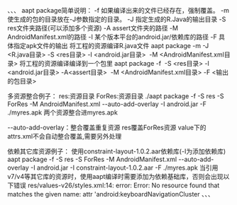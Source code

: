 、、、
  aapt package简单说明：
  -f 如果编译出来的文件已经存在，强制覆盖。
  -m 使生成的包的目录放在-J参数指定的目录。
  -J 指定生成的R.Java的输出目录
  -S res文件夹路径(可以添加多个资源)
  -A assert文件夹的路径
  -M AndroidManifest.xml的路径
  -I 某个版本平台的android.jar/依赖库的路径
  -F 具体指定apk文件的输出
  将工程的资源编译R.java文件
  aapt package -m -J <R.java目录> -S <res目录> -I <android.jar目录>  -M <AndroidManifest.xml目录>
  将工程的资源编译编译到一个包里
  aapt package -f  -S <res目录> -I <android.jar目录> -A<assert目录>  -M <AndroidManifest.xml目录> -F <输出的包目录>

  多资源整合例子：
  res:资源目录
  ForRes:资源目录
  ./aapt package -f -S res -S ForRes -M AndroidManifest.xml --auto-add-overlay  -I android.jar -F ./myres.apk
  两个资源整合进myres.apk

  --auto-add-overlay：整合覆盖重复资源  res覆盖ForRes资源
  value下的attrs.xml不会自动整合覆盖,需要另外处理

  依赖其它库资源例子：
  使用constraint-layout-1.0.2.aar依赖库(-I为添加依赖库)
  aapt package -f -S res -S ForRes -M AndroidManifest.xml --auto-add-overlay  -I android.jar -I constraint-layout-1.0.2.aar -F ./myres.apk
  当引用v7/v4等其它库的资源时，使用aapt编译时需要添加为依赖基础库，否则会出现以下错误
  res/values-v26/styles.xml:14: error: Error: No resource found that matches the given name: attr 'android:keyboardNavigationCluster
、、、
